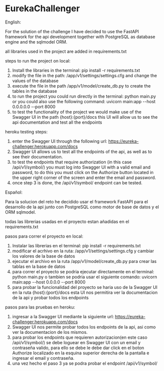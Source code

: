 # EurekaChallenger
English:

For the solution of the challenge I have decided to use the FastAPI framework for the api development 
together with PostgreSQL as database engine and the sqlmodel ORM.

all libraries used in the project are added in requirements.txt

steps to run the project on local:
1. Install the libraries in the terminal: pip install -r requirements.txt
2. modify the file in the path: /app/v1/settings/settings.cfg and change the values of the database
3. execute the file in the path /app/v1/model/create_db.py to create the tables in the database
4. to run the project you could run directly in the terminal: python main.py or you could also use the following command: uvicorn main:app --host 0.0.0.0.0 --port 8000
5. to test the functionality of the project we would make use of the Swagger UI in the path {host}:{port}/docs this UI will allow us to see the api documentation and test all the endpoints

heroku testing steps:
1. enter the Swagger UI through the following url: https://eureka-challenger.herokuapp.com/docs
2. Swagger UI allows us to test all the endpoints of the api, as well as to see their documentation.
3. to test the endpoints that require authorization (in this case /api/v1/symbol/) you must log into Swagger UI with a valid email and password, to do this you must click on the Authorize button located in the upper right corner of the screen and enter the email and password.
4. once step 3 is done, the /api/v1/symbol/ endpoint can be tested.


Español:

Para la solucion del reto he decidido usar el framework FastAPI para el desarrollo de la api
junto con PostgreSQL como motor de base de datos y el ORM sqlmodel.

todas las librerias usadas en el proyecto estan añadidas en el requirements.txt

pasos para correr el proyecto en local:
1. Instalar las librerias en el terminal: pip install -r requirements.txt
2. modificar el acrhivo en la ruta: /app/v1/settings/settings.cfg y cambiar los valores de la base de datos
3. ejecutar el archivo en la ruta /app/v1/model/create_db.py para crear las tablas en la base de datos
4. para correr el proyecto se podria ejecutar directamente en el terminal: python main.py o tambien se podria usar el siguiente comando: uvicorn main:app --host 0.0.0.0 --port 8000
5. para probar la funcionalidad del proyecto se haria uso de la Swagger UI en la ruta {host}:{port}/docs esta UI nos permitira ver la documentacion de la api y probar todos los endpoints

pasos para las pruebas en heroku:
1. ingresar a la Swagger UI mediante la siguiente url: https://eureka-challenger.herokuapp.com/docs
2. Swagger UI nos permite probar todos los endpoints de la api, asi como ver la documentacion de los mismos.
3. para probar los endpoints que requieren autorizacion(en este caso /api/v1/symbol/) se debe loguear en Swagger UI con un email y contraseña valido, para ello se debe le debe dar click en el boton Authorize localizado en la esquina superior derecha de la pantalla e ingresar el email y contraseña.
4. una vez hecho el paso 3 ya se podra probar el endpoint /api/v1/symbol/

